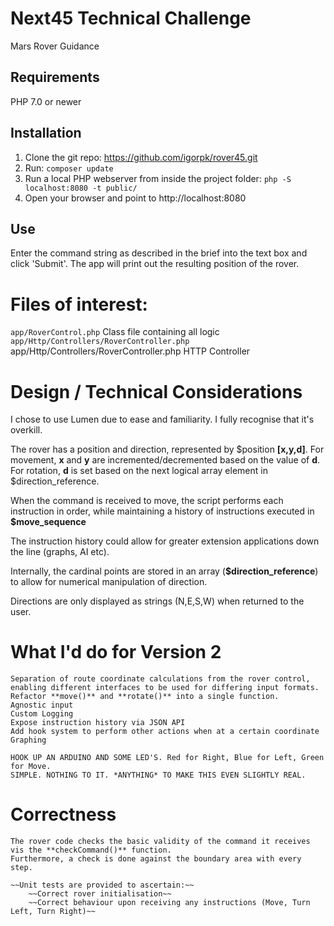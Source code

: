 # Next45 Technical Challenge

Mars Rover Guidance 

## Requirements

PHP 7.0 or newer

## Installation

1) Clone the git repo: https://github.com/igorpk/rover45.git
2) Run: `composer update`
3) Run a local PHP webserver from inside the project folder: `php -S localhost:8080 -t public/`
4) Open your browser and point to http://localhost:8080

## Use

Enter the command string as described in the brief into the text box and click 'Submit'.
The app will print out the resulting position of the rover.

# Files of interest:
`app/RoverControl.php` Class file containing all logic
`app/Http/Controllers/RoverController.php` app/Http/Controllers/RoverController.php HTTP Controller

# Design / Technical Considerations
I chose to use Lumen due to ease and familiarity. I fully recognise that it's overkill.

The rover has a position and direction, represented by $position **[x,y,d]**.
For movement, **x** and **y** are incremented/decremented based on the value of **d**.
For rotation, **d** is set based on the next logical array element in $direction_reference.

When the command is received to move, the script performs each instruction in order, while maintaining a
history of instructions executed in **$move_sequence**

The instruction history could allow for greater extension applications down the line (graphs, AI etc).

Internally, the cardinal points are stored in an array (**$direction_reference**) to allow for numerical manipulation of direction.

Directions are only displayed as strings (N,E,S,W) when returned to the user.

# What I'd do for Version 2
	Separation of route coordinate calculations from the rover control,
	enabling different interfaces to be used for differing input formats.
	Refactor **move()** and **rotate()** into a single function.
	Agnostic input
	Custom Logging
    Expose instruction history via JSON API
    Add hook system to perform other actions when at a certain coordinate
    Graphing

    HOOK UP AN ARDUINO AND SOME LED'S. Red for Right, Blue for Left, Green for Move.
    SIMPLE. NOTHING TO IT. *ANYTHING* TO MAKE THIS EVEN SLIGHTLY REAL.
 

# Correctness
	The rover code checks the basic validity of the command it receives vis the **checkCommand()** function.
	Furthermore, a check is done against the boundary area with every step.

	~~Unit tests are provided to ascertain:~~
		~~Correct rover initialisation~~
		~~Correct behaviour upon receiving any instructions (Move, Turn Left, Turn Right)~~
